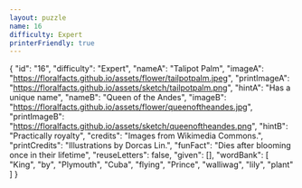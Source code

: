 ```yaml
---
layout: puzzle
name: 16
difficulty: Expert
printerFriendly: true
---
```

{
    "id": "16",
    "difficulty": "Expert",
    "nameA": "Talipot Palm",
    "imageA": "https://floralfacts.github.io/assets/flower/tailpotpalm.jpeg",
    "printImageA": "https://floralfacts.github.io/assets/sketch/tailpotpalm.png",
    "hintA": "Has a unique name",
    "nameB": "Queen of the Andes",
    "imageB": "https://floralfacts.github.io/assets/flower/queenoftheandes.jpg",
    "printImageB": "https://floralfacts.github.io/assets/sketch/queenoftheandes.png",
    "hintB": "Practically royalty",
    "credits": "Images from Wikimedia Commons.",
    "printCredits": "Illustrations by Dorcas Lin.",
    "funFact": "Dies after blooming once in their lifetime",
    "reuseLetters": false,
    "given": [],
    "wordBank": [
        "King",
        "by",
        "Plymouth",
        "Cuba",
        "flying",
        "Prince",
        "walliwag",
        "lily",
        "plant"
    ]
}